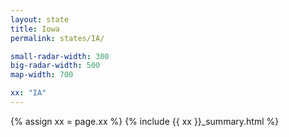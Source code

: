 ```yaml
---
layout: state
title: Iowa
permalink: states/IA/

small-radar-width: 300
big-radar-width: 500
map-width: 700

xx: "IA"
---
```


{% assign xx = page.xx %}
{% include {{ xx }}_summary.html %}